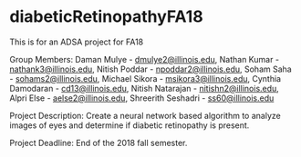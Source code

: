 # diabeticRetinopathyFA18
This is for an ADSA project for FA18

Group Members:
Daman Mulye - dmulye2@illinois.edu, 
Nathan Kumar - nathank3@illinois.edu,
Nitish Poddar - npoddar2@illinois.edu, 
Soham Saha - sohams2@illinois.edu,
Michael Sikora - msikora3@illinois.edu, 
Cynthia Damodaran - cd13@illinois.edu,
Nitish Natarajan - nitishn2@illinois.edu, 
Alpri Else - aelse2@illinois.edu,
Shreerith Seshadri - ss60@illinois.edu

Project Description:
Create a neural network based algorithm to analyze images of eyes and determine if diabetic retinopathy is present.

Project Deadline:
End of the 2018 fall semester.

